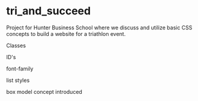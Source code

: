 # tri_and_succeed
Project for Hunter Business School where we discuss and utilize basic CSS concepts to build a website for a triathlon event.

Classes

ID's

font-family

list styles

box model concept introduced
